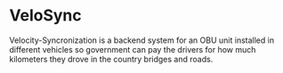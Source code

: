 # VeloSync
Velocity-Syncronization is a backend system for an OBU unit installed in different vehicles so government can pay the drivers for how much kilometers they drove in the country bridges and roads.
